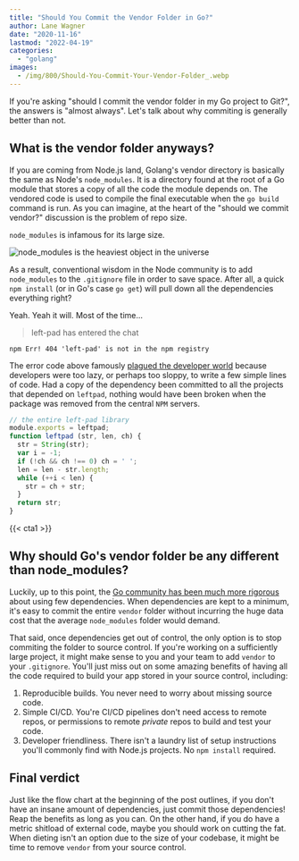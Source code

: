 ```yaml
---
title: "Should You Commit the Vendor Folder in Go?"
author: Lane Wagner
date: "2020-11-16"
lastmod: "2022-04-19"
categories: 
  - "golang"
images:
  - /img/800/Should-You-Commit-Your-Vendor-Folder_.webp
---
```


If you're asking "should I commit the vendor folder in my Go project to Git?", the answers is "almost always". Let's talk about why commiting is generally better than not.

## What is the vendor folder anyways?

If you are coming from Node.js land, Golang's vendor directory is basically the same as Node's `node_modules`. It is a directory found at the root of a Go module that stores a copy of all the code the module depends on. The vendored code is used to compile the final executable when the `go build` command is run. As you can imagine, at the heart of the "should we commit vendor?" discussion is the problem of repo size.

`node_modules` is infamous for its large size.

![node_modules is the heaviest object in the universe](/img/800/tfugj4n3l6ez-300x216.png)

As a result, conventional wisdom in the Node community is to add `node_modules` to the `.gitignore` file in order to save space. After all, a quick `npm install` (or in Go's case `go get`) will pull down all the dependencies everything right?

Yeah. Yeah it will. Most of the time...

> left-pad has entered the chat

`npm Err! 404 'left-pad' is not in the npm registry`

The error code above famously [plagued the developer world](https://qz.com/646467/how-one-programmer-broke-the-internet-by-deleting-a-tiny-piece-of-code/) because developers were too lazy, or perhaps too sloppy, to write a few simple lines of code. Had a copy of the dependency been committed to all the projects that depended on `leftpad`, nothing would have been broken when the package was removed from the central `NPM` servers.

```js
// the entire left-pad library
module.exports = leftpad;
function leftpad (str, len, ch) {
  str = String(str);
  var i = -1;
  if (!ch && ch !== 0) ch = ' ';
  len = len - str.length;
  while (++i < len) {
    str = ch + str;
  }
  return str;
}
```

{{< cta1 >}}

## Why should Go's vendor folder be any different than node_modules?

Luckily, up to this point, the [Go community has been much more rigorous](https://research.swtch.com/deps) about using few dependencies. When dependencies are kept to a minimum, it's easy to commit the entire `vendor` folder without incurring the huge data cost that the average `node_modules` folder would demand.

That said, once dependencies get out of control, the only option is to stop commiting the folder to source control. If you're working on a sufficiently large project, it might make sense to you and your team to add `vendor` to your `.gitignore`. You'll just miss out on some amazing benefits of having all the code required to build your app stored in your source control, including:

1. Reproducible builds. You never need to worry about missing source code.
2. Simple CI/CD. You're CI/CD pipelines don't need access to remote repos, or permissions to remote *private* repos to build and test your code.
3. Developer friendliness. There isn't a laundry list of setup instructions you'll commonly find with Node.js projects. No `npm install` required.

## Final verdict

Just like the flow chart at the beginning of the post outlines, if you don't have an insane amount of dependencies, just commit those dependencies! Reap the benefits as long as you can. On the other hand, if you do have a metric shitload of external code, maybe you should work on cutting the fat. When dieting isn't an option due to the size of your codebase, it might be time to remove `vendor` from your source control.
